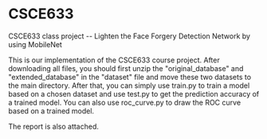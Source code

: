 # CSCE633
CSCE633 class project -- Lighten the Face Forgery Detection Network by using MobileNet

This is our implementation of the CSCE633 course project. After downloading all files, you should first unzip the "original_database" and "extended_database" in the "dataset" file and move these two datasets to the main directory. After that, you can simply use train.py to train a model based on a chosen dataset and use test.py to get the prediction accuracy of a trained model. You can also use roc_curve.py to draw the ROC curve based on a trained model.

The report is also attached.
